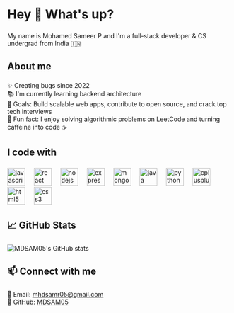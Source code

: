 <h1 align="left">Hey 👋 What's up?</h1>

###

<p align="left">My name is Mohamed Sameer P and I'm a full-stack developer & CS undergrad from India 🇮🇳</p>

###

<h2 align="left">About me</h2>

###

<p align="left">
✨ Creating bugs since 2022<br>
📚 I'm currently learning backend architecture<br>
🎯 Goals: Build scalable web apps, contribute to open source, and crack top tech interviews<br>
🎲 Fun fact: I enjoy solving algorithmic problems on LeetCode and turning caffeine into code ☕
</p>

###

<h2 align="left">I code with</h2>

###

<div align="left">
  <img src="https://cdn.jsdelivr.net/gh/devicons/devicon/icons/javascript/javascript-original.svg" height="40" alt="javascript logo" />
  <img width="12" />
  <img src="https://cdn.jsdelivr.net/gh/devicons/devicon/icons/react/react-original.svg" height="40" alt="react logo" />
  <img width="12" />
  <img src="https://cdn.jsdelivr.net/gh/devicons/devicon/icons/nodejs/nodejs-original.svg" height="40" alt="nodejs logo" />
  <img width="12" />
  <img src="https://cdn.jsdelivr.net/gh/devicons/devicon/icons/express/express-original.svg" height="40" alt="express logo" />
  <img width="12" />
  <img src="https://cdn.jsdelivr.net/gh/devicons/devicon/icons/mongodb/mongodb-original.svg" height="40" alt="mongodb logo" />
  <img width="12" />
  <img src="https://cdn.jsdelivr.net/gh/devicons/devicon/icons/java/java-original.svg" height="40" alt="java logo" />
  <img width="12" />
  <img src="https://cdn.jsdelivr.net/gh/devicons/devicon/icons/python/python-original.svg" height="40" alt="python logo" />
  <img width="12" />
  <img src="https://cdn.jsdelivr.net/gh/devicons/devicon/icons/cplusplus/cplusplus-original.svg" height="40" alt="cplusplus logo" />
  <img width="12" />
  <img src="https://cdn.jsdelivr.net/gh/devicons/devicon/icons/html5/html5-original.svg" height="40" alt="html5 logo" />
  <img width="12" />
  <img src="https://cdn.jsdelivr.net/gh/devicons/devicon/icons/css3/css3-original.svg" height="40" alt="css3 logo" />
</div>

###

<h2 align="left">📈 GitHub Stats</h2>

###

<p align="left">
  <img src="https://github-readme-stats.vercel.app/api?username=MDSAM05&show_icons=true&theme=radical" alt="MDSAM05's GitHub stats" />
</p>

###

<h2 align="left">📫 Connect with me</h2>

###

<p align="left">
  📧 Email: <a href="mailto:mhdsamr05@gmail.com">mhdsamr05@gmail.com</a><br>
  🔗 GitHub: <a href="https://github.com/MDSAM05">MDSAM05</a>
</p>

